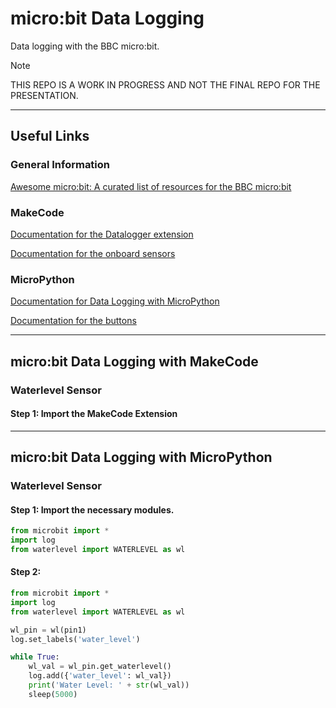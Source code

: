 # micro:bit Data Logging
Data logging with the BBC micro:bit. 

> [!NOTE]
> THIS REPO IS A WORK IN PROGRESS AND NOT THE FINAL REPO FOR THE PRESENTATION.

---





## Useful Links

### General Information

[Awesome micro:bit: A curated list of resources for the BBC micro:bit](https://github.com/carlosperate/awesome-microbit)

### MakeCode

[Documentation for the Datalogger extension](https://makecode.microbit.org/reference/datalogger)

[Documentation for the onboard sensors](https://makecode.microbit.org/reference/input)

### MicroPython

[Documentation for Data Logging with MicroPython](https://microbit-micropython.readthedocs.io/en/v2-docs/log.html)

[Documentation for the buttons](https://microbit-micropython.readthedocs.io/en/v2-docs/button.html)

---

## micro:bit Data Logging with MakeCode

### Waterlevel Sensor

#### Step 1: Import the MakeCode Extension



---

## micro:bit Data Logging with MicroPython

### Waterlevel Sensor

#### Step 1: Import the necessary modules.

```python
from microbit import *
import log
from waterlevel import WATERLEVEL as wl
```

#### Step 2: 



```python
from microbit import *
import log
from waterlevel import WATERLEVEL as wl

wl_pin = wl(pin1)
log.set_labels('water_level')

while True:
    wl_val = wl_pin.get_waterlevel()
    log.add({'water_level': wl_val})
    print('Water Level: ' + str(wl_val))
    sleep(5000)
```

